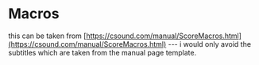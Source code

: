 # Macros

this can be taken from [https://csound.com/manual/ScoreMacros.html](https://csound.com/manual/ScoreMacros.html) --- i would only avoid the subtitles which are taken from the manual page template.